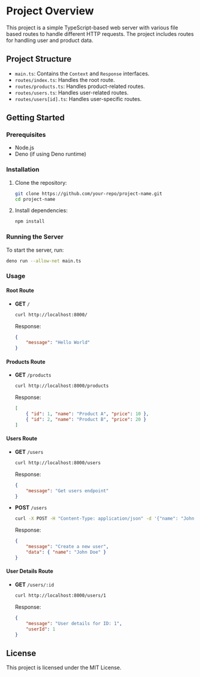 # Project Overview

This project is a simple TypeScript-based web server with various file based routes to handle different HTTP requests. The project includes routes for handling user and product data.

## Project Structure

- `main.ts`: Contains the `Context` and `Response` interfaces.
- `routes/index.ts`: Handles the root route.
- `routes/products.ts`: Handles product-related routes.
- `routes/users.ts`: Handles user-related routes.
- `routes/users[id].ts`: Handles user-specific routes.

## Getting Started

### Prerequisites

- Node.js
- Deno (if using Deno runtime)

### Installation

1. Clone the repository:
    ```sh
    git clone https://github.com/your-repo/project-name.git
    cd project-name
    ```

2. Install dependencies:
    ```sh
    npm install
    ```

### Running the Server

To start the server, run:
```sh
deno run --allow-net main.ts
```

### Usage

#### Root Route

- **GET** `/`
    ```sh
    curl http://localhost:8000/
    ```
  Response:
    ```json
    {
        "message": "Hello World"
    }
    ```

#### Products Route

- **GET** `/products`
    ```sh
    curl http://localhost:8000/products
    ```
  Response:
    ```json
    [
        { "id": 1, "name": "Product A", "price": 10 },
        { "id": 2, "name": "Product B", "price": 20 }
    ]
    ```

#### Users Route

- **GET** `/users`
    ```sh
    curl http://localhost:8000/users
    ```
  Response:
    ```json
    {
        "message": "Get users endpoint"
    }
    ```

- **POST** `/users`
    ```sh
    curl -X POST -H "Content-Type: application/json" -d '{"name": "John Doe"}' http://localhost:8000/users
    ```
  Response:
    ```json
    {
        "message": "Create a new user",
        "data": { "name": "John Doe" }
    }
    ```

#### User Details Route

- **GET** `/users/:id`
    ```sh
    curl http://localhost:8000/users/1
    ```
  Response:
    ```json
    {
        "message": "User details for ID: 1",
        "userId": 1
    }
    ```

## License

This project is licensed under the MIT License.